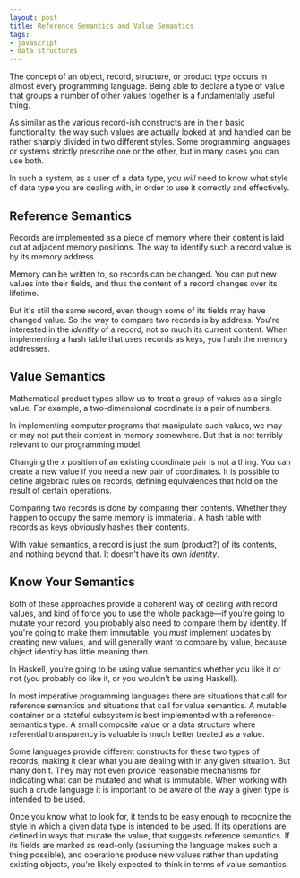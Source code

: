 ```yaml
---
layout: post
title: Reference Semantics and Value Semantics
tags:
- javascript
- data structures
---
```


The concept of an object, record, structure, or product type occurs in
almost every programming language. Being able to declare a type of
value that groups a number of other values together is a fundamentally
useful thing.

As similar as the various record-ish constructs are in their basic
functionality, the way such values are actually looked at and handled
can be rather sharply divided in two different styles. Some
programming languages or systems strictly prescribe one or the other,
but in many cases you can use both.

In such a system, as a user of a data type, you _will_ need to know
what style of data type you are dealing with, in order to use it
correctly and effectively.

## Reference Semantics

Records are implemented as a piece of memory where their content is
laid out at adjacent memory positions. The way to identify such a
record value is by its memory address.

Memory can be written to, so records can be changed. You can put new
values into their fields, and thus the content of a record changes
over its lifetime.

But it's still the same record, even though some of its fields may
have changed value. So the way to compare two records is by address.
You're interested in the _identity_ of a record, not so much its
current content. When implementing a hash table that uses records as
keys, you hash the memory addresses.

## Value Semantics

Mathematical product types allow us to treat a group of values as a
single value. For example, a two-dimensional coordinate is a pair of
numbers.

In implementing computer programs that manipulate such values, we may
or may not put their content in memory somewhere. But that is not
terribly relevant to our programming model.

Changing the x position of an existing coordinate pair is not a thing.
You can create a new value if you need a new pair of coordinates. It
is possible to define algebraic rules on records, defining
equivalences that hold on the result of certain operations.

Comparing two records is done by comparing their contents. Whether
they happen to occupy the same memory is immaterial. A hash table with
records as keys obviously hashes their contents.

With value semantics, a record is just the sum (product?) of its
contents, and nothing beyond that. It doesn't have its own _identity_.

## Know Your Semantics

Both of these approaches provide a coherent way of dealing with record
values, and kind of force you to use the whole package—if you're going
to mutate your record, you probably also need to compare them by
identity. If you're going to make them immutable, you _must_ implement
updates by creating new values, and will generally want to compare by
value, because object identity has little meaning then.

In Haskell, you're going to be using value semantics whether you like
it or not (you probably do like it, or you wouldn't be using Haskell).

In most imperative programming languages there are situations that
call for reference semantics and situations that call for value
semantics. A mutable container or a stateful subsystem is best
implemented with a reference-semantics type. A small composite value
or a data structure where referential transparency is valuable is much
better treated as a value.

Some languages provide different constructs for these two types of
records, making it clear what you are dealing with in any given
situation. But many don't. They may not even provide reasonable
mechanisms for indicating what can be mutated and what is immutable.
When working with such a crude language it is important to be aware of
the way a given type is intended to be used.

Once you know what to look for, it tends to be easy enough to
recognize the style in which a given data type is intended to be used.
If its operations are defined in ways that mutate the value, that
suggests reference semantics. If its fields are marked as read-only
(assuming the language makes such a thing possible), and operations
produce new values rather than updating existing objects, you're
likely expected to think in terms of value semantics.
